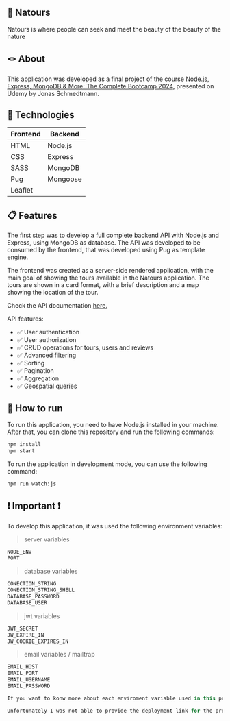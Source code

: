## 🌴 Natours
Natours is where people can seek and meet the beauty of the beauty of the nature 

## 🪢 About

This application was developed as a final project of the course [Node.js, Express, MongoDB & More: The Complete Bootcamp 2024](https://www.udemy.com/course/nodejs-express-mongodb-bootcamp), presented on Udemy by Jonas Schmedtmann.

## 🔨 Technologies

| Frontend | Backend |
| -------- | ------- |
| HTML     | Node.js |
| CSS      | Express |
| SASS     | MongoDB |
| Pug      | Mongoose|
| Leaflet  |         |

## 📋 Features

The first step was to develop a full complete backend API with Node.js and Express, using MongoDB as database. The API was developed to be consumed by the frontend, that was developed using Pug as template engine.

The frontend was created as a server-side rendered application, with the main goal of showing the tours available in the Natours application. The tours are shown in a card format, with a brief description and a map showing the location of the tour.

Check the API documentation [here.](https://documenter.getpostman.com/view/21264720/2sA3JT4eZ9)

API features:
- ✅ User authentication
- ✅ User authorization
- ✅ CRUD operations for tours, users and reviews
- ✅ Advanced filtering
- ✅ Sorting
- ✅ Pagination
- ✅ Aggregation
- ✅ Geospatial queries

## 🚀 How to run 

To run this application, you need to have Node.js installed in your machine. After that, you can clone this repository and run the following commands:

```bash
npm install
npm start
```

To run the application in development mode, you can use the following command:

```bash
npm run watch:js
``` 

## ❗ Important ❗

To develop this application, it was used the following 
environment variables:

> server variables
```bash
NODE_ENV
PORT
```

> database variables
```bash
CONECTION_STRING
CONECTION_STRING_SHELL
DATABASE_PASSWORD
DATABASE_USER
```

> jwt variables
```bash
JWT_SECRET
JW_EXPIRE_IN
JW_COOKIE_EXPIRES_IN
```

> email variables / mailtrap
```bash
EMAIL_HOST
EMAIL_PORT
EMAIL_USERNAME
EMAIL_PASSWORD
```

```javascript
If you want to konw more about each enviroment variable used in this project, please get in touch with me.
```

```javascript
Unfortunately I was not able to provide the deployment link for the project, since heroku does not support free plans anymore, other options as Render was considered, but the user expirience was not good enough, since the free plan does not provide a good performance :/
```